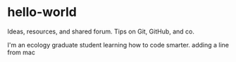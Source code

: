 # hello-world
Ideas, resources, and shared forum.
Tips on Git, GitHub, and co.

I'm an ecology graduate student learning how to code smarter.
adding a line from mac
